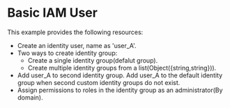 # Basic IAM User

This example provides the following resources:

* Create an identity user, name as 'user_A'.
* Two ways to create identity group:
    + Create a single identity group(defalut group).
    + Create multiple identity groups from a list(Object({string,string})).
* Add user_A to second identity group. Add user_A to the default identity group when second custom identity groups do
  not exist.
* Assign permissions to roles in the identity group as an administrator(By domain).
